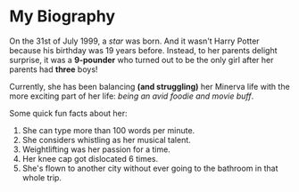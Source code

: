 # My Biography
On the 31st of July 1999, a *star* was born. And it wasn't Harry Potter because his birthday was 19 years before. Instead, to her parents delight surprise, it was a **9-pounder** who turned out to be the only girl after her parents had **three** boys!

Currently, she has been balancing **(and struggling)** her Minerva life with the more exciting part of her life: *being an avid foodie and movie buff*.

Some quick fun facts about her:
1. She can type more than 100 words per minute.
2. She considers whistling as her musical talent.
3. Weightlifting was her passion for a time.
4. Her knee cap got dislocated 6 times.
5. She's flown to another city without ever going to the bathroom in that whole trip.

